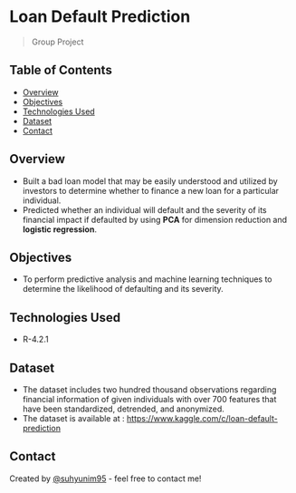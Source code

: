 # Loan Default Prediction
> Group Project 

## Table of Contents
* [Overview](#Overview)
* [Objectives](#Objectives)
* [Technologies Used](#technologies-used)
* [Dataset](#Dataset)
* [Contact](#Contact)

## Overview
- Built a bad loan model that may be easily understood and utilized by investors to determine whether to finance a new loan for a particular individual. 
- Predicted whether an individual will default and the severity of its financial impact if defaulted by using **PCA** for dimension reduction and **logistic regression**. 

## Objectives
- To perform predictive analysis and machine learning techniques to determine the likelihood of defaulting and its severity.

## Technologies Used
- R-4.2.1

## Dataset
- The dataset includes two hundred thousand observations regarding financial information of given individuals with over 700 features that have been standardized, detrended, and anonymized.
- The dataset is available at : https://www.kaggle.com/c/loan-default-prediction

## Contact
Created by [@suhyunim95](https://github.com/suhyunim95) - feel free to contact me!
